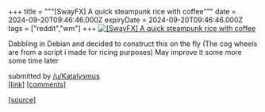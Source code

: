 +++
title = """[SwayFX] A quick steampunk rice with coffee"""
date = 2024-09-20T09:46:46.000Z
expiryDate = 2024-09-20T09:46:46.000Z
tags = ["reddit","wm"]
+++
[![[SwayFX] A quick steampunk rice with coffee](https://preview.redd.it/7cckgac3rxpd1.jpeg?width=640&crop=smart&auto=webp&s=d0acb092ce477a63d804d098de6fa0d2847bd64f "[SwayFX] A quick steampunk rice with coffee")](https://www.reddit.com/r/unixporn/comments/1fl8681/swayfx_a_quick_steampunk_rice_with_coffee/)

Dabbling in Debian and decided to construct this on the fly (The cog wheels are from a script i made for ricing purposes) May improve it some more some time later

submitted by [/u/Katalysmus](https://www.reddit.com/user/Katalysmus)  
[\[link\]](https://i.redd.it/7cckgac3rxpd1.jpeg) [\[comments\]](https://www.reddit.com/r/unixporn/comments/1fl8681/swayfx_a_quick_steampunk_rice_with_coffee/)

[[source]](https://www.reddit.com/r/unixporn/comments/1fl8681/swayfx_a_quick_steampunk_rice_with_coffee/)
